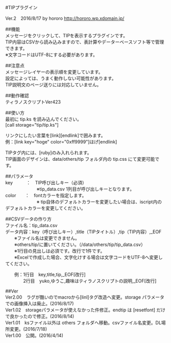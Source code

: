 #TIPプラグイン  
  
Ver.2　2016/8/17
by hororo http://hororo.wp.xdomain.jp/  
  
##機能  
メッセージをクリックして、TIPを表示するプラグインです。  
TIP内容はCSVから読み込みますので、表計算やデーターベースソフト等で管理できます。  
※文字コードはUTF-8にする必要があります。  
  
##注意点  
メッセージレイヤーの表示順を変更しています。  
設定によっては、うまく動作しない可能性があります。  
TIP説明文のページ送りには対応していません。  
  
##動作確認  
ティラノスクリプトVer423  
  
##使い方  
最初に tip.ks を読み込んでください。  
[call storage="tip/tip.ks"]  
  
リンクにしたい言葉を[link][endlink]で囲みます。  
例：[link key="hoge" color="0xff9999"]ほげ[endlink]  
  
TIPタグ内には、[ruby]のみ入れられます。  
TIP画面のデザインは、data/others/tip フォルダ内の tip.css にて変更可能です。  
  
##パラメータ  
key　　　：　TIP呼び出しキー（必須）  
　　　　　　　※tip_data.csv 1列目が呼び出しキーとなります。  
color　　：　fontカラーを指定します。  
　　　　　　　※ tip自体のデフォルトカラーを変更したい場合は、iscript内のデフォルトカラーを変更してください。  

##CSVデータの作り方  
ファイル名：tip_data.csv  
データ内容：key（呼び出しキー）,title（TIPタイトル）,tip（TIP内容）,_EOF  
　　※ファイル名は変更できません。  
　　※others/tip/に置いてください。（/data/others/tip/tip_data.csv）  
　　※1行目の見出しは必須です。改行で1件です。  
　　※Excelで作成した場合、文字化けする場合は文字コードをUTF-8へ変更してください。  
  
　　例：1行目　key,title,tip,_EOF[改行]  
　　　　2行目　yuko,ゆうこ,趣味はティラノスクリプトの説明,_EOF[改行]  
  
##Ver  
Ver2.00　ラグが酷いのでmacroから[linl]タグ改造へ変更。storage パラメータでの画像挿入は廃止。(2016/8/17)  
Ver1.02　storageパラメータが使えなかった件修正。endtip は [resetfont] だけで良かったので修正。(2016/8/14)  
Ver1.01　ksファイル以外は others フォルダへ移動。csvファイル名変更。DL場所変更。(2016/7/18)  
Ver1.00　公開。(2016/4/14)
